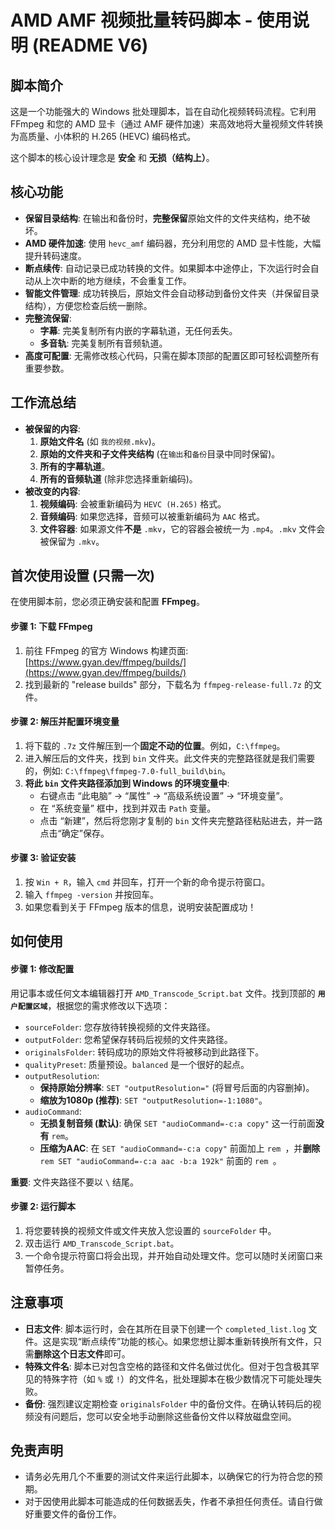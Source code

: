 # AMD AMF 视频批量转码脚本 - 使用说明 (README V6)

## 脚本简介
这是一个功能强大的 Windows 批处理脚本，旨在自动化视频转码流程。它利用 FFmpeg 和您的 AMD 显卡（通过 AMF 硬件加速）来高效地将大量视频文件转换为高质量、小体积的 H.265 (HEVC) 编码格式。

这个脚本的核心设计理念是 **安全** 和 **无损（结构上）**。

## 核心功能
*   **保留目录结构**: 在输出和备份时，**完整保留**原始文件的文件夹结构，绝不破坏。
*   **AMD 硬件加速**: 使用 `hevc_amf` 编码器，充分利用您的 AMD 显卡性能，大幅提升转码速度。
*   **断点续传**: 自动记录已成功转换的文件。如果脚本中途停止，下次运行时会自动从上次中断的地方继续，不会重复工作。
*   **智能文件管理**: 成功转换后，原始文件会自动移动到备份文件夹（并保留目录结构），方便您检查后统一删除。
*   **完整流保留**:
    *   **字幕**: 完美复制所有内嵌的字幕轨道，无任何丢失。
    *   **多音轨**: 完美复制所有音频轨道。
*   **高度可配置**: 无需修改核心代码，只需在脚本顶部的配置区即可轻松调整所有重要参数。

## 工作流总结
*   **被保留的内容**:
    1.  **原始文件名** (如 `我的视频.mkv`)。
    2.  **原始的文件夹和子文件夹结构** (在`输出`和`备份`目录中同时保留)。
    3.  **所有的字幕轨道**。
    4.  **所有的音频轨道** (除非您选择重新编码)。
*   **被改变的内容**:
    1.  **视频编码**: 会被重新编码为 `HEVC (H.265)` 格式。
    2.  **音频编码**: 如果您选择，音频可以被重新编码为 `AAC` 格式。
    3.  **文件容器**: 如果源文件**不是** `.mkv`，它的容器会被统一为 `.mp4`。`.mkv` 文件会被保留为 `.mkv`。

## 首次使用设置 (只需一次)

在使用脚本前，您必须正确安装和配置 **FFmpeg**。

#### **步骤 1: 下载 FFmpeg**
1.  前往 FFmpeg 的官方 Windows 构建页面: [https://www.gyan.dev/ffmpeg/builds/](https://www.gyan.dev/ffmpeg/builds/)
2.  找到最新的 "release builds" 部分，下载名为 `ffmpeg-release-full.7z` 的文件。

#### **步骤 2: 解压并配置环境变量**
1.  将下载的 `.7z` 文件解压到一个**固定不动的位置**。例如，`C:\ffmpeg`。
2.  进入解压后的文件夹，找到 `bin` 文件夹。此文件夹的完整路径就是我们需要的，例如: `C:\ffmpeg\ffmpeg-7.0-full_build\bin`。
3.  **将此 `bin` 文件夹路径添加到 Windows 的环境变量中**:
    *   右键点击 “此电脑” -> “属性” -> “高级系统设置” -> “环境变量”。
    *   在 “系统变量” 框中，找到并双击 `Path` 变量。
    *   点击 “新建”，然后将您刚才复制的 `bin` 文件夹完整路径粘贴进去，并一路点击“确定”保存。

#### **步骤 3: 验证安装**
1.  按 `Win + R`，输入 `cmd` 并回车，打开一个新的命令提示符窗口。
2.  输入 `ffmpeg -version` 并按回车。
3.  如果您看到关于 FFmpeg 版本的信息，说明安装配置成功！

## 如何使用

#### **步骤 1: 修改配置**
用记事本或任何文本编辑器打开 `AMD_Transcode_Script.bat` 文件。找到顶部的 **`用户配置区域`**，根据您的需求修改以下选项：

*   `sourceFolder`: 您存放待转换视频的文件夹路径。
*   `outputFolder`: 您希望保存转码后视频的文件夹路径。
*   `originalsFolder`: 转码成功的原始文件将被移动到此路径下。
*   `qualityPreset`: 质量预设。`balanced` 是一个很好的起点。
*   `outputResolution`:
    *   **保持原始分辨率**: `SET "outputResolution="` (将冒号后面的内容删掉)。
    *   **缩放为1080p (推荐)**: `SET "outputResolution=-1:1080"`。
*   `audioCommand`:
    *   **无损复制音频 (默认)**: 确保 `SET "audioCommand=-c:a copy"` 这一行前面**没有** `rem`。
    *   **压缩为AAC**: 在 `SET "audioCommand=-c:a copy"` 前面加上 `rem `，并**删除** `rem SET "audioCommand=-c:a aac -b:a 192k"` 前面的 `rem `。

**重要**: 文件夹路径不要以 `\` 结尾。

#### **步骤 2: 运行脚本**
1.  将您要转换的视频文件或文件夹放入您设置的 `sourceFolder` 中。
2.  双击运行 `AMD_Transcode_Script.bat`。
3.  一个命令提示符窗口将会出现，并开始自动处理文件。您可以随时关闭窗口来暂停任务。

## 注意事项
*   **日志文件**: 脚本运行时，会在其所在目录下创建一个 `completed_list.log` 文件。这是实现“断点续传”功能的核心。如果您想让脚本重新转换所有文件，只需**删除这个日志文件**即可。
*   **特殊文件名**: 脚本已对包含空格的路径和文件名做过优化。但对于包含极其罕见的特殊字符（如 `%` 或 `!`）的文件名，批处理脚本在极少数情况下可能处理失败。
*   **备份**: 强烈建议定期检查 `originalsFolder` 中的备份文件。在确认转码后的视频没有问题后，您可以安全地手动删除这些备份文件以释放磁盘空间。

## 免责声明
*   请务必先用几个不重要的测试文件来运行此脚本，以确保它的行为符合您的预期。
*   对于因使用此脚本可能造成的任何数据丢失，作者不承担任何责任。请自行做好重要文件的备份工作。
